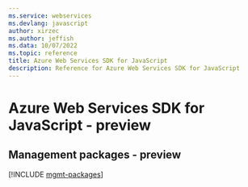 ```yaml
---
ms.service: webservices
ms.devlang: javascript
author: xirzec
ms.author: jeffish
ms.data: 10/07/2022
ms.topic: reference
title: Azure Web Services SDK for JavaScript
description: Reference for Azure Web Services SDK for JavaScript
---
```

# Azure Web Services SDK for JavaScript - preview

## Management packages - preview
[!INCLUDE [mgmt-packages](web-services-mgmt-index.md)]
